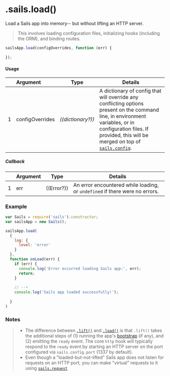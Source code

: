 # .sails.load()

Load a Sails app into memory-- but without lifting an HTTP server.

> This involves loading configuration files, initializing hooks (including the ORM), and binding routes.

```javascript
sailsApp.load(configOverrides, function (err) {
  
});
```

#### Usage

|   |     Argument        | Type                                         | Details                            |
|---|:--------------------|----------------------------------------------|------------------------------------|
| 1 |    configOverrides  | _((dictionary?))_                            | A dictionary of config that will override any conflicting options present on the command line, in environment variables, or in configuration files.  If provided, this will be merged on top of [`sails.config`](http://sailsjs.org/documentation/reference/configuration).

##### Callback

|   |     Argument        | Type                | Details |
|---|:--------------------|---------------------|----------------------------------------------------------------------------------|
| 1 |    err              | ((Error?))          | An error encountered while loading, or `undefined` if there were no errors.




### Example

```javascript
var Sails = require('sails').constructor;
var sailsApp = new Sails();

sailsApp.load(
  {
    log: {
      level: 'error'
    }
  },
  function onLoad(err) {
    if (err) {
      console.log('Error occurred loading Sails app:', err);
      return;
    }
    
    // --•
    console.log('Sails app loaded successfully!');
    
  }
)
```

### Notes
> - The difference between [`.lift()`](http://sailsjs.org/documentation/reference/application/sails-lift) and [`.load()`](http://sailsjs.org/documentation/reference/application/sails-load) is that `.lift()` takes the additional steps of (1) running the app's [bootstrap](http://sailsjs.org/documentation/reference/configuration/sails-config-bootstrap) (if any), and (2) emitting the `ready` event.  The core `http` hook will typically respond to the `ready` event by starting an HTTP server on the port configured via `sails.config.port` (1337 by default).
> - Even though a "loaded-but-not-lifted" Sails app does not listen for requests on an HTTP port, you can make "virtual" requests to it using [`sails.request`](http://sailsjs.org/documentation/reference/application/sails-request)


<docmeta name="displayName" value="sails.load()">
<docmeta name="pageType" value="method">
